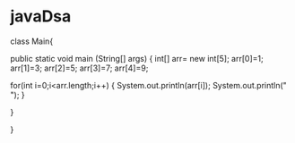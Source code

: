 # javaDsa
class Main{

public static void main (String[] args) {
  int[] arr= new int[5];
  arr[0]=1;
  arr[1]=3;
  arr[2]=5;
  arr[3]=7;
  arr[4]=9;

  for(int i=0;i<arr.length;i++)
  {
    System.out.println(arr[i]);
    System.out.println(" ");
  }

}

}